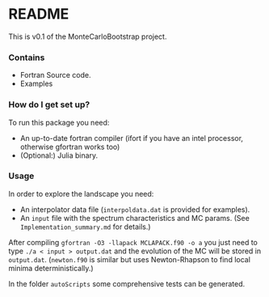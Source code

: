 # README #

This is v0.1 of the MonteCarloBootstrap project.

### Contains  ###

* Fortran Source code.
* Examples


### How do I get set up? ###

To run this package you need:

* An up-to-date fortran compiler (ifort if you have an intel processor, otherwise gfortran works too)
* (Optional:) Julia binary. 

### Usage ###

In order to explore the landscape you need:

* An interpolator data file (`interpoldata.dat` is provided for examples).
* An `input` file with the spectrum characteristics and MC params. (See `Implementation_summary.md` for details.)

After compiling `gfortran -O3 -llapack MCLAPACK.f90 -o a` you just need to type `./a < input > output.dat` and the evolution of the MC will be stored in `output.dat`.
(`newton.f90` is similar but uses Newton-Rhapson to find local minima deterministically.)

In the folder `autoScripts` some comprehensive tests can be generated.

